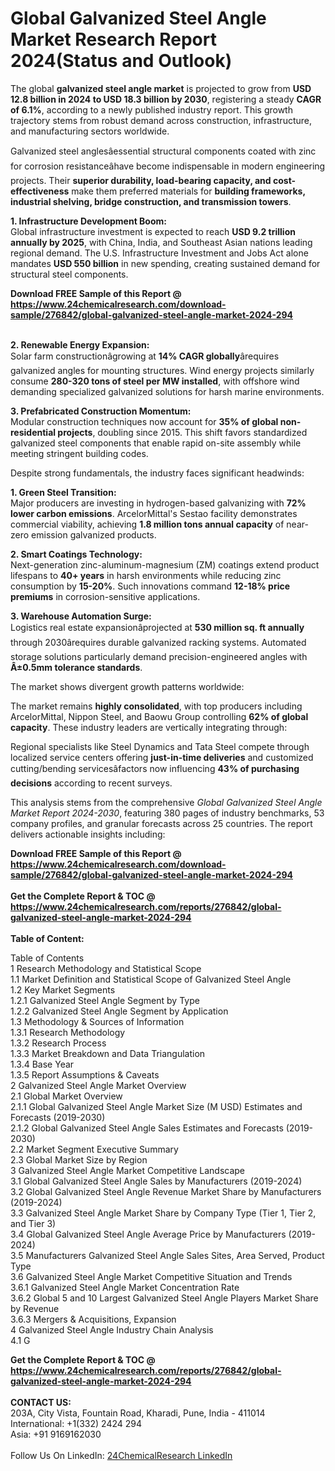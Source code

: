 <h1>Global Galvanized Steel Angle Market Research Report 2024(Status and Outlook)</h1><p>The global <strong>galvanized steel angle market</strong> is projected to grow from <strong>USD 12.8 billion in 2024 to USD 18.3 billion by 2030</strong>, registering a steady <strong>CAGR of 6.1%</strong>, according to a newly published industry report. This growth trajectory stems from robust demand across construction, infrastructure, and manufacturing sectors worldwide.</p><p>Galvanized steel anglesâessential structural components coated with zinc for corrosion resistanceâhave become indispensable in modern engineering projects. Their <strong>superior durability, load-bearing capacity, and cost-effectiveness</strong> make them preferred materials for <strong>building frameworks, industrial shelving, bridge construction, and transmission towers</strong>.</p><p><strong>1. Infrastructure Development Boom:</strong><br>
Global infrastructure investment is expected to reach <strong>USD 9.2 trillion annually by 2025</strong>, with China, India, and Southeast Asian nations leading regional demand. The U.S. Infrastructure Investment and Jobs Act alone mandates <strong>USD 550 billion</strong> in new spending, creating sustained demand for structural steel components.</p><div><b>Download FREE Sample of this Report @ 
            <a href="https://www.24chemicalresearch.com/download-sample/276842/global-galvanized-steel-angle-market-2024-294">
            https://www.24chemicalresearch.com/download-sample/276842/global-galvanized-steel-angle-market-2024-294</a></b></div><br><p><strong>2. Renewable Energy Expansion:</strong><br>
Solar farm constructionâgrowing at <strong>14% CAGR globally</strong>ârequires galvanized angles for mounting structures. Wind energy projects similarly consume <strong>280-320 tons of steel per MW installed</strong>, with offshore wind demanding specialized galvanized solutions for harsh marine environments.</p><p><strong>3. Prefabricated Construction Momentum:</strong><br>
Modular construction techniques now account for <strong>35% of global non-residential projects</strong>, doubling since 2015. This shift favors standardized galvanized steel components that enable rapid on-site assembly while meeting stringent building codes.</p><p>Despite strong fundamentals, the industry faces significant headwinds:</p><p><strong>1. Green Steel Transition:</strong><br>
Major producers are investing in hydrogen-based galvanizing with <strong>72% lower carbon emissions</strong>. ArcelorMittal's Sestao facility demonstrates commercial viability, achieving <strong>1.8 million tons annual capacity</strong> of near-zero emission galvanized products.</p><p><strong>2. Smart Coatings Technology:</strong><br>
Next-generation zinc-aluminum-magnesium (ZM) coatings extend product lifespans to <strong>40+ years</strong> in harsh environments while reducing zinc consumption by <strong>15-20%</strong>. Such innovations command <strong>12-18% price premiums</strong> in corrosion-sensitive applications.</p><p><strong>3. Warehouse Automation Surge:</strong><br>
Logistics real estate expansionâprojected at <strong>530 million sq. ft annually</strong> through 2030ârequires durable galvanized racking systems. Automated storage solutions particularly demand precision-engineered angles with <strong>Â±0.5mm tolerance standards</strong>.</p><p>The market shows divergent growth patterns worldwide:</p><p>The market remains <strong>highly consolidated</strong>, with top producers including ArcelorMittal, Nippon Steel, and Baowu Group controlling <strong>62% of global capacity</strong>. These industry leaders are vertically integrating through:</p><p>Regional specialists like Steel Dynamics and Tata Steel compete through localized service centers offering <strong>just-in-time deliveries</strong> and customized cutting/bending servicesâfactors now influencing <strong>43% of purchasing decisions</strong> according to recent surveys.</p><p>This analysis stems from the comprehensive <em>Global Galvanized Steel Angle Market Report 2024-2030</em>, featuring 380 pages of industry benchmarks, 53 company profiles, and granular forecasts across 25 countries. The report delivers actionable insights including:</p><div><b>Download FREE Sample of this Report @ 
            <a href="https://www.24chemicalresearch.com/download-sample/276842/global-galvanized-steel-angle-market-2024-294">
            https://www.24chemicalresearch.com/download-sample/276842/global-galvanized-steel-angle-market-2024-294</a></b></div><br><div><b>Get the Complete Report & TOC @ 
            <a href="https://www.24chemicalresearch.com/reports/276842/global-galvanized-steel-angle-market-2024-294">
            https://www.24chemicalresearch.com/reports/276842/global-galvanized-steel-angle-market-2024-294</a></b></div><br>
            <b>Table of Content:</b><p>Table of Contents<br />
1 Research Methodology and Statistical Scope<br />
1.1 Market Definition and Statistical Scope of Galvanized Steel Angle<br />
1.2 Key Market Segments<br />
1.2.1 Galvanized Steel Angle Segment by Type<br />
1.2.2 Galvanized Steel Angle Segment by Application<br />
1.3 Methodology & Sources of Information<br />
1.3.1 Research Methodology<br />
1.3.2 Research Process<br />
1.3.3 Market Breakdown and Data Triangulation<br />
1.3.4 Base Year<br />
1.3.5 Report Assumptions & Caveats<br />
2 Galvanized Steel Angle Market Overview<br />
2.1 Global Market Overview<br />
2.1.1 Global Galvanized Steel Angle Market Size (M USD) Estimates and Forecasts (2019-2030)<br />
2.1.2 Global Galvanized Steel Angle Sales Estimates and Forecasts (2019-2030)<br />
2.2 Market Segment Executive Summary<br />
2.3 Global Market Size by Region<br />
3 Galvanized Steel Angle Market Competitive Landscape<br />
3.1 Global Galvanized Steel Angle Sales by Manufacturers (2019-2024)<br />
3.2 Global Galvanized Steel Angle Revenue Market Share by Manufacturers (2019-2024)<br />
3.3 Galvanized Steel Angle Market Share by Company Type (Tier 1, Tier 2, and Tier 3)<br />
3.4 Global Galvanized Steel Angle Average Price by Manufacturers (2019-2024)<br />
3.5 Manufacturers Galvanized Steel Angle Sales Sites, Area Served, Product Type<br />
3.6 Galvanized Steel Angle Market Competitive Situation and Trends<br />
3.6.1 Galvanized Steel Angle Market Concentration Rate<br />
3.6.2 Global 5 and 10 Largest Galvanized Steel Angle Players Market Share by Revenue<br />
3.6.3 Mergers & Acquisitions, Expansion<br />
4 Galvanized Steel Angle Industry Chain Analysis<br />
4.1 G</p><div><b>Get the Complete Report & TOC @ 
            <a href="https://www.24chemicalresearch.com/reports/276842/global-galvanized-steel-angle-market-2024-294">
            https://www.24chemicalresearch.com/reports/276842/global-galvanized-steel-angle-market-2024-294</a></b></div><br><b>CONTACT US:</b><br>
            203A, City Vista, Fountain Road, Kharadi, Pune, India - 411014<br>
            International: +1(332) 2424 294<br>
            Asia: +91 9169162030 <br><br>
            Follow Us On LinkedIn: <a href="https://www.linkedin.com/company/24chemicalresearch/">24ChemicalResearch LinkedIn</a>